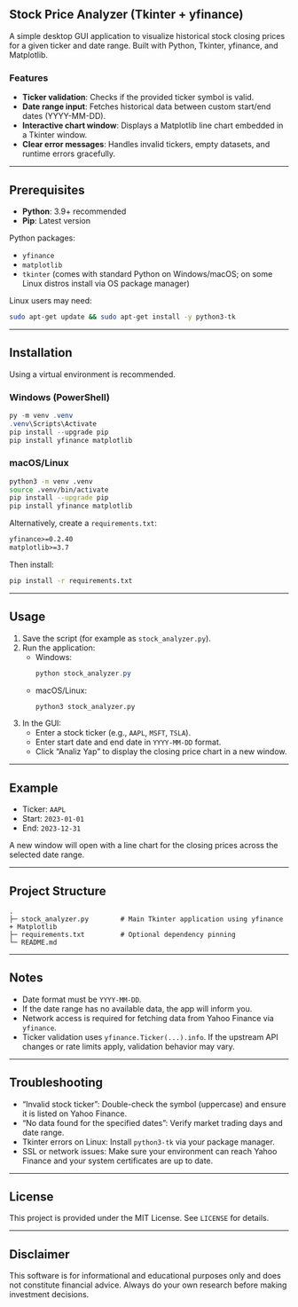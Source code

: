 ## Stock Price Analyzer (Tkinter + yfinance)

A simple desktop GUI application to visualize historical stock closing prices for a given ticker and date range. Built with Python, Tkinter, yfinance, and Matplotlib.

### Features
- **Ticker validation**: Checks if the provided ticker symbol is valid.
- **Date range input**: Fetches historical data between custom start/end dates (YYYY-MM-DD).
- **Interactive chart window**: Displays a Matplotlib line chart embedded in a Tkinter window.
- **Clear error messages**: Handles invalid tickers, empty datasets, and runtime errors gracefully.

---

## Prerequisites

- **Python**: 3.9+ recommended
- **Pip**: Latest version

Python packages:
- `yfinance`
- `matplotlib`
- `tkinter` (comes with standard Python on Windows/macOS; on some Linux distros install via OS package manager)

Linux users may need:
```bash
sudo apt-get update && sudo apt-get install -y python3-tk
```

---

## Installation

Using a virtual environment is recommended.

### Windows (PowerShell)
```powershell
py -m venv .venv
.venv\Scripts\Activate
pip install --upgrade pip
pip install yfinance matplotlib
```

### macOS/Linux
```bash
python3 -m venv .venv
source .venv/bin/activate
pip install --upgrade pip
pip install yfinance matplotlib
```

Alternatively, create a `requirements.txt`:
```txt
yfinance>=0.2.40
matplotlib>=3.7
```
Then install:
```bash
pip install -r requirements.txt
```

---

## Usage

1. Save the script (for example as `stock_analyzer.py`).
2. Run the application:
   - Windows:
     ```powershell
     python stock_analyzer.py
     ```
   - macOS/Linux:
     ```bash
     python3 stock_analyzer.py
     ```
3. In the GUI:
   - Enter a stock ticker (e.g., `AAPL`, `MSFT`, `TSLA`).
   - Enter start date and end date in `YYYY-MM-DD` format.
   - Click “Analiz Yap” to display the closing price chart in a new window.

---

## Example

- Ticker: `AAPL`
- Start: `2023-01-01`
- End: `2023-12-31`

A new window will open with a line chart for the closing prices across the selected date range.

---

## Project Structure

```text
.
├─ stock_analyzer.py        # Main Tkinter application using yfinance + Matplotlib
├─ requirements.txt         # Optional dependency pinning
└─ README.md
```

---

## Notes

- Date format must be `YYYY-MM-DD`.
- If the date range has no available data, the app will inform you.
- Network access is required for fetching data from Yahoo Finance via `yfinance`.
- Ticker validation uses `yfinance.Ticker(...).info`. If the upstream API changes or rate limits apply, validation behavior may vary.

---

## Troubleshooting

- “Invalid stock ticker”: Double-check the symbol (uppercase) and ensure it is listed on Yahoo Finance.
- “No data found for the specified dates”: Verify market trading days and date range.
- Tkinter errors on Linux: Install `python3-tk` via your package manager.
- SSL or network issues: Make sure your environment can reach Yahoo Finance and your system certificates are up to date.

---

## License

This project is provided under the MIT License. See `LICENSE` for details.

---

## Disclaimer

This software is for informational and educational purposes only and does not constitute financial advice. Always do your own research before making investment decisions.
